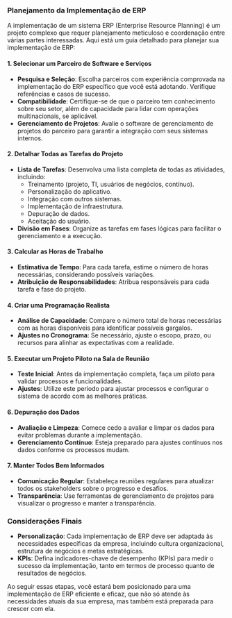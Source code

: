 ### Planejamento da Implementação de ERP

A implementação de um sistema ERP (Enterprise Resource Planning) é um projeto complexo que requer planejamento meticuloso e coordenação entre várias partes interessadas. Aqui está um guia detalhado para planejar sua implementação de ERP:

#### 1. **Selecionar um Parceiro de Software e Serviços**
- **Pesquisa e Seleção**: Escolha parceiros com experiência comprovada na implementação do ERP específico que você está adotando. Verifique referências e casos de sucesso.
- **Compatibilidade**: Certifique-se de que o parceiro tem conhecimento sobre seu setor, além de capacidade para lidar com operações multinacionais, se aplicável.
- **Gerenciamento de Projetos**: Avalie o software de gerenciamento de projetos do parceiro para garantir a integração com seus sistemas internos.

#### 2. **Detalhar Todas as Tarefas do Projeto**
- **Lista de Tarefas**: Desenvolva uma lista completa de todas as atividades, incluindo:
  - Treinamento (projeto, TI, usuários de negócios, contínuo).
  - Personalização do aplicativo.
  - Integração com outros sistemas.
  - Implementação de infraestrutura.
  - Depuração de dados.
  - Aceitação do usuário.
- **Divisão em Fases**: Organize as tarefas em fases lógicas para facilitar o gerenciamento e a execução.

#### 3. **Calcular as Horas de Trabalho**
- **Estimativa de Tempo**: Para cada tarefa, estime o número de horas necessárias, considerando possíveis variações.
- **Atribuição de Responsabilidades**: Atribua responsáveis para cada tarefa e fase do projeto.

#### 4. **Criar uma Programação Realista**
- **Análise de Capacidade**: Compare o número total de horas necessárias com as horas disponíveis para identificar possíveis gargalos.
- **Ajustes no Cronograma**: Se necessário, ajuste o escopo, prazo, ou recursos para alinhar as expectativas com a realidade.

#### 5. **Executar um Projeto Piloto na Sala de Reunião**
- **Teste Inicial**: Antes da implementação completa, faça um piloto para validar processos e funcionalidades.
- **Ajustes**: Utilize este período para ajustar processos e configurar o sistema de acordo com as melhores práticas.

#### 6. **Depuração dos Dados**
- **Avaliação e Limpeza**: Comece cedo a avaliar e limpar os dados para evitar problemas durante a implementação.
- **Gerenciamento Contínuo**: Esteja preparado para ajustes contínuos nos dados conforme os processos mudam.

#### 7. **Manter Todos Bem Informados**
- **Comunicação Regular**: Estabeleça reuniões regulares para atualizar todos os stakeholders sobre o progresso e desafios.
- **Transparência**: Use ferramentas de gerenciamento de projetos para visualizar o progresso e manter a transparência.

### Considerações Finais
- **Personalização**: Cada implementação de ERP deve ser adaptada às necessidades específicas da empresa, incluindo cultura organizacional, estrutura de negócios e metas estratégicas.
- **KPIs**: Defina indicadores-chave de desempenho (KPIs) para medir o sucesso da implementação, tanto em termos de processo quanto de resultados de negócios.

Ao seguir essas etapas, você estará bem posicionado para uma implementação de ERP eficiente e eficaz, que não só atende às necessidades atuais da sua empresa, mas também está preparada para crescer com ela.
